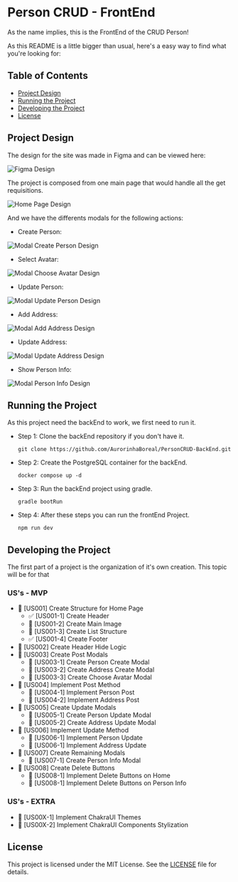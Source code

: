 # Person CRUD - FrontEnd

As the name implies, this is the FrontEnd of the CRUD Person!

As this README is a little bigger than usual, here's a easy way to find what you're looking for:

## Table of Contents
- [Project Design](#project-design)
- [Running the Project](#running-the-project)
- [Developing the Project](#developing-the-project)
- [License](#license)


## Project Design

The design for the site was made in Figma and can be viewed here:

![Figma Design](docs/images/design.png)

The project is composed from one main page that would handle all the get requisitions.

![Home Page Design](docs/images/home-design.png)

And we have the differents modals for the following actions:

- Create Person:

![Modal Create Person Design](docs/images/cp-design.png)

- Select Avatar:

![Modal Choose Avatar Design](docs/images/ca-design.png)

- Update Person:

![Modal Update Person Design](docs/images/up-design.png)

- Add Address:

![Modal Add Address Design](docs/images/aa-design.png)

- Update Address:

![Modal Update Address Design](docs/images/ua-design.png)

- Show Person Info:

![Modal Person Info Design](docs/images/pi-design.png)

## Running the Project

As this project need the backEnd to work, we first need to run it.

- Step 1: Clone the backEnd repository if you don't have it.

    ```git clone https://github.com/AurorinhaBoreal/PersonCRUD-BackEnd.git```

- Step 2: Create the PostgreSQL container for the backEnd.

    ```docker compose up -d```

- Step 3: Run the backEnd project using gradle.

    ```gradle bootRun```

- Step 4: After these steps you can run the frontEnd Project.

    ```npm run dev```

## Developing the Project

The first part of a project is the organization of it's own creation. This topic will be for that

### US's - MVP

- 🚧 [US001] Create Structure for Home Page
  - ✅ [US001-1] Create Header
  - 🚧 [US001-2] Create Main Image
  - 🚧 [US001-3] Create List Structure
  - ✅ [US001-4] Create Footer
- 🚧 [US002] Create Header Hide Logic
- 🚧 [US003] Create Post Modals
  - 🚧 [US003-1] Create Person Create Modal
  - 🚧 [US003-2] Create Address Create Modal
  - 🚧 [US003-3] Create Choose Avatar Modal
- 🚧 [US004] Implement Post Method
  - 🚧 [US004-1] Implement Person Post 
  - 🚧 [US004-2] Implement Address Post
- 🚧 [US005] Create Update Modals
  - 🚧 [US005-1] Create Person Update Modal
  - 🚧 [US005-2] Create Address Update Modal
- 🚧 [US006] Implement Update Method
  - 🚧 [US006-1] Implement Person Update
  - 🚧 [US006-1] Implement Address Update
- 🚧 [US007] Create Remaining Modals
  - 🚧 [US007-1] Create Person Info Modal
- 🚧 [US008] Create Delete Buttons 
  - 🚧 [US008-1] Implement Delete Buttons on Home
  - 🚧 [US008-1] Implement Delete Buttons on Person Info

### US's - EXTRA

- 🚧 [US00X-1] Implement ChakraUI Themes
- 🚧 [US00X-2] Implement ChakraUI Components Stylization

## License
This project is licensed under the MIT License. See the [LICENSE](LICENSE) file for details.